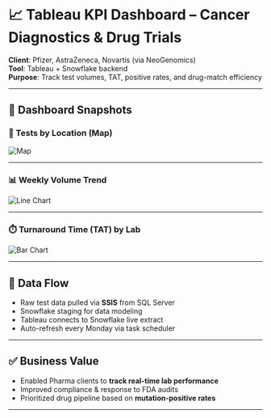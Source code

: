 # 📈 Tableau KPI Dashboard – Cancer Diagnostics & Drug Trials

**Client**: Pfizer, AstraZeneca, Novartis (via NeoGenomics)  
**Tool**: Tableau + Snowflake backend  
**Purpose**: Track test volumes, TAT, positive rates, and drug-match efficiency

---

## 🧩 Dashboard Snapshots

### 📍 Tests by Location (Map)

![Map](../assets/tableau-map-tests.png)

---

### 📊 Weekly Volume Trend

![Line Chart](../assets/tableau-weekly-volume.png)

---

### ⏱️ Turnaround Time (TAT) by Lab

![Bar Chart](../assets/tableau-tat-bar.png)

---

## 🔄 Data Flow

- Raw test data pulled via **SSIS** from SQL Server  
- Snowflake staging for data modeling  
- Tableau connects to Snowflake live extract  
- Auto-refresh every Monday via task scheduler

---

## ✅ Business Value

- Enabled Pharma clients to **track real-time lab performance**  
- Improved compliance & response to FDA audits  
- Prioritized drug pipeline based on **mutation-positive rates**

---
